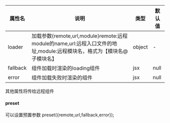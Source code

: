 | 属性名    | 说明                                                                                   |类型| 默认值  |
|--------|--------------------------------------------------------------------------------------| --- |------|
| loader | 加载参数{remote,url,module}remote:远程module的name,url:远程入口文件的地址,module:远程模块名，格式为【模块名@子模块名】 |object| -    |
|fallback|组件加载时渲染的loading组件|jsx| null |
|error|组件加载失败时渲染的组件|jsx|null|

其他属性将传给远程组件

#### preset

可以设置预置参数 preset({remote,url,fallback,error});
